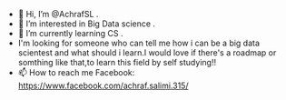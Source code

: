 - 👋 Hi, I’m @AchrafSL .
- 👀 I’m interested in Big Data science .
- 🌱 I’m currently learning CS .
- I'm looking for someone who can tell me how i can be a big data scientest and what should i learn.I would love if there's a roadmap or somthing like that,to learn this field by self studying!!
- 📫 How to reach me Facebook: https://www.facebook.com/achraf.salimi.315/

<!---
AchrafSL/AchrafSL is a ✨ special ✨ repository because its `README.md` (this file) appears on your GitHub profile.
You can click the Preview link to take a look at your changes.
--->
